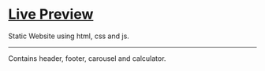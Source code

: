 # [Live Preview](https://amitkumar70512.github.io/Task-1/)
Static Website using html, css and js.

<hr>

Contains header, footer, carousel and calculator.
